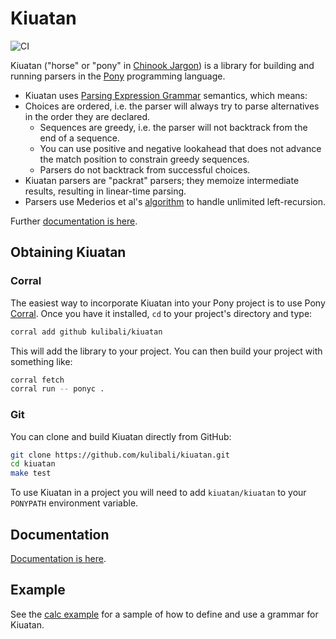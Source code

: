 # Kiuatan

![CI](https://github.com/kulibali/kiuatan/workflows/CI/badge.svg)

Kiuatan ("horse" or "pony" in [Chinook Jargon](https://en.wikipedia.org/wiki/Chinook_Jargon#Chinook_Jargon_words_used_by_English-language_speakers)) is a library for building and running parsers in the [Pony](https://www.ponylang.org) programming language.

- Kiuatan uses [Parsing Expression Grammar](https://en.wikipedia.org/wiki/Parsing_expression_grammar) semantics, which means:
- Choices are ordered, i.e. the parser will always try to parse alternatives in the order they are declared.
  - Sequences are greedy, i.e. the parser will not backtrack from the end of a sequence.
  - You can use positive and negative lookahead that does not advance the match position to constrain greedy sequences.
  - Parsers do not backtrack from successful choices.
- Kiuatan parsers are "packrat" parsers; they memoize intermediate results, resulting in linear-time parsing.
- Parsers use Mederios et al's [algorithm](https://arxiv.org/abs/1207.0443) to handle unlimited left-recursion.

Further [documentation is here](https://kulibali.github.io/kiuatan/kiuatan--index/).

## Obtaining Kiuatan

### Corral

The easiest way to incorporate Kiuatan into your Pony project is to use Pony [Corral](https://github.com/ponylang/corral).  Once you have it installed, `cd` to your project's directory and type:

```bash
corral add github kulibali/kiuatan
```

This will add the library to your project.  You can then build your project with something like:

```bash
corral fetch
corral run -- ponyc .
```

### Git

You can clone and build Kiuatan directly from GitHub:

```bash
git clone https://github.com/kulibali/kiuatan.git
cd kiuatan
make test
```

To use Kiuatan in a project you will need to add `kiuatan/kiuatan` to your `PONYPATH` environment variable.

## Documentation

[Documentation is here](https://kulibali.github.io/kiuatan/kiuatan--index/).

## Example

See the [calc example](https://github.com/kulibali/kiuatan/blob/main/examples/calc/calc) for a sample of how to define and use a grammar for Kiuatan.
